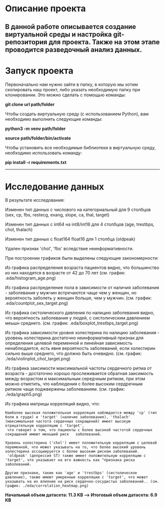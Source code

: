 # Описание проекта

В данной работе описывается создание виртуальной среды и настройка git-репозитория для проекта. Также на этом этапе проводится разведочный анализ данных.
---
# Запуск проекта
 Первоначально нам нужно зайти в папку, в которую мы хотим скопировать наш проект, либо указать необходимую папку при клонировании. Это можно сделать с помощью команды:

**git clone url path/folder**

Чтобы создать виртуальную среду (с использованием Python), вам необходимо выполнить следующие команды:

**python3 -m venv path/folder**

**source path/folder/bin/activate**

 Чтобы установить все необходимые библиотеки в виртуальную среду, необходимо использовать команду:

**pip install -r requirements.txt**

---

# Исследование данных

В результате исследования:

  Изменен тип данных с числового на категориальный для 9 столбцов (sex, cp, fbs, restecg, exang, slope, ca, thal, target)
  
  Изменен тип данных с int64 на int8/int16 для 4 столбцов (age, trestbps, chol, thalach)
  
  Изменен тип данных с float164 float16 для 1 столбца (oldpeak)
  
  Удален признак 'chol', 'fbs'  вследствие неинформативности.

При построении графиков были выделены следующие закономерности:

   Из графика распределения возраста пациентов видно, что большинство из них находятся в возрасте от 42 до 70 лет (см. график: .eda/histogram_age.png)
   
   Из графика распределение пола в зависимости от наличия заболевания - заболевания у мужчин встречаются чаще чем у женщин, но вероятность заболеть у женщин больше, чем у мужчин. (см. график: .eda/countplot_sex_target.png)
  
   
   Из графика систолического давления по налицию заболевания видно, что вероятность заболевания у людей, с систолическим давлением меьшн среднего. (см. график: .eda/boxplot_trestbps_target.png)
   
   Из графика зависимости уровня холестерина по налицию заболевания - уровень холестерина достаточно неинформативный признак для определения целевой переменной и линейная зависимость ненаблюдается, есть явня вероятность заболеваний, если холестирин сильно выше среднего,   что должно быть очевидно. (см. график: ./eda/violinplot_chol_target.png)
   
   Из графика заисимости максимальной частоты сердечного ритма от возраста - достаточно хорошо прослеживается обратная заисимость между возрастом и максимальным середчным ритмом, при этом можно отметить, что наблюдения с более высоким сердречным ритмом чаще поджвержены заболеваниям. (см. график: ./eda/graph5.png)
   
  Из графика матрицы корреляций видно, что:
  
  	Наиболее высокая положительная корреляция наблюдается между 'cp' (тип боли в груди) и 'target' (наличие заболевания), 'thalach' (максимальная частота сердечных сокращений) имеет высокую отрицательную корреляцию с 'target',
	 что говорит о том, что пациенты с более высокой частотой сердечных сокращений имеют меньший риск 	заболеваний.
	 
	Уровень холестерина ('chol') имеет положительную корреляцию с целевой переменной, что может указывать на то, что более высокий уровень холестерина ассоциируется с более высоким риском заболеваний.
	 'oldpeak' (депрессия ST) также имеет положительную корреляцию с 'target', что указывает на его важность как "признака риска заболеваний.
	 
	Другие признаки, такие как 'age' и 'trestbps' (систолическое давление), также имеют умеренные корреляции с 'target', что может указывать на их влияние на риск сердечно-сосудистых заболеваний.. (см. график: ./eda/correlation_heatmap.png) 
  

**Начальный объем датасета: 11.3 KB —> Итоговый объем датасета: 6.9 KB**
